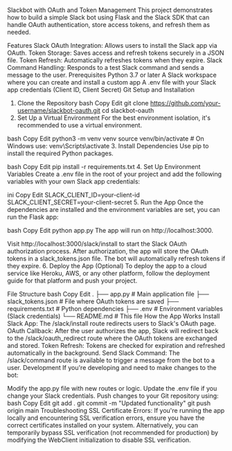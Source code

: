 Slackbot with OAuth and Token Management
This project demonstrates how to build a simple Slack bot using Flask and the Slack SDK that can handle OAuth authentication, store access tokens, and refresh them as needed.

Features
Slack OAuth Integration: Allows users to install the Slack app via OAuth.
Token Storage: Saves access and refresh tokens securely in a JSON file.
Token Refresh: Automatically refreshes tokens when they expire.
Slack Command Handling: Responds to a test Slack command and sends a message to the user.
Prerequisites
Python 3.7 or later
A Slack workspace where you can create and install a custom app
A .env file with your Slack app credentials (Client ID, Client Secret)
Git
Setup and Installation
1. Clone the Repository
bash
Copy
Edit
git clone https://github.com/your-username/slackbot-oauth.git
cd slackbot-oauth
2. Set Up a Virtual Environment
For the best environment isolation, it's recommended to use a virtual environment.

bash
Copy
Edit
python3 -m venv venv
source venv/bin/activate  # On Windows use: venv\Scripts\activate
3. Install Dependencies
Use pip to install the required Python packages.

bash
Copy
Edit
pip install -r requirements.txt
4. Set Up Environment Variables
Create a .env file in the root of your project and add the following variables with your own Slack app credentials:

ini
Copy
Edit
SLACK_CLIENT_ID=your-client-id
SLACK_CLIENT_SECRET=your-client-secret
5. Run the App
Once the dependencies are installed and the environment variables are set, you can run the Flask app:

bash
Copy
Edit
python app.py
The app will run on http://localhost:3000.

Visit http://localhost:3000/slack/install to start the Slack OAuth authorization process.
After authorization, the app will store the OAuth tokens in a slack_tokens.json file.
The bot will automatically refresh tokens if they expire.
6. Deploy the App (Optional)
To deploy the app to a cloud service like Heroku, AWS, or any other platform, follow the deployment guide for that platform and push your project.

File Structure
bash
Copy
Edit
.
├── app.py                # Main application file
├── slack_tokens.json      # File where OAuth tokens are saved
├── requirements.txt       # Python dependencies
├── .env                   # Environment variables (Slack credentials)
└── README.md              # This file
How the App Works
Install Slack App: The /slack/install route redirects users to Slack's OAuth page.
OAuth Callback: After the user authorizes the app, Slack will redirect back to the /slack/oauth_redirect route where the OAuth tokens are exchanged and stored.
Token Refresh: Tokens are checked for expiration and refreshed automatically in the background.
Send Slack Command: The /slack/command route is available to trigger a message from the bot to a user.
Development
If you're developing and need to make changes to the bot:

Modify the app.py file with new routes or logic.
Update the .env file if you change your Slack credentials.
Push changes to your Git repository using:
bash
Copy
Edit
git add .
git commit -m "Updated functionality"
git push origin main
Troubleshooting
SSL Certificate Errors: If you're running the app locally and encountering SSL verification errors, ensure you have the correct certificates installed on your system. Alternatively, you can temporarily bypass SSL verification (not recommended for production) by modifying the WebClient initialization to disable SSL verification.
